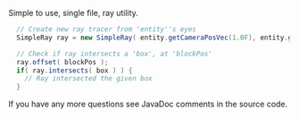 Simple to use, single file, ray utility.

```Java
  // Create new ray tracer from 'entity''s eyes
  SimpleRay ray = new SimpleRay( entity.getCameraPosVec(1.0F), entity.getRotationVec(1.0F) );

  // Check if ray intersects a 'box', at 'blockPos'
  ray.offset( blockPos );
  if( ray.intersects( box ) ) {
    // Ray intersected the given box
  }
```
If you have any more questions see JavaDoc comments in the source code.

